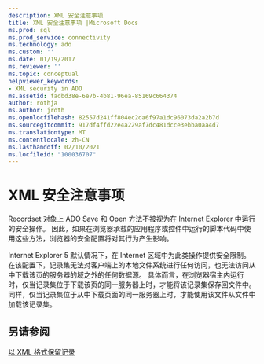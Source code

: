 ```yaml
---
description: XML 安全注意事项
title: XML 安全注意事项 |Microsoft Docs
ms.prod: sql
ms.prod_service: connectivity
ms.technology: ado
ms.custom: ''
ms.date: 01/19/2017
ms.reviewer: ''
ms.topic: conceptual
helpviewer_keywords:
- XML security in ADO
ms.assetid: fadbd38e-6e7b-4b81-96ea-85169c664374
author: rothja
ms.author: jroth
ms.openlocfilehash: 82557d241ff804ec2da6f97a1dc96073da2a2b7d
ms.sourcegitcommit: 917df4ffd22e4a229af7dc481dcce3ebba0aa4d7
ms.translationtype: MT
ms.contentlocale: zh-CN
ms.lasthandoff: 02/10/2021
ms.locfileid: "100036707"
---
```

# <a name="xml-security-considerations"></a>XML 安全注意事项
Recordset 对象上 ADO Save 和 Open 方法不被视为在 Internet Explorer 中运行的安全操作。 因此，如果在浏览器承载的应用程序或控件中运行的脚本代码中使用这些方法，浏览器的安全配置将对其行为产生影响。  
  
 Internet Explorer 5 默认情况下，在 Internet 区域中为此类操作提供安全限制。 在该配置下，记录集无法对客户端上的本地文件系统进行任何访问，也无法访问从中下载该页的服务器的域之外的任何数据源。 具体而言，在浏览器宿主内运行时，仅当记录集位于下载该页的同一服务器上时，才能将该记录集保存回文件中。 同样，仅当记录集位于从中下载页面的同一服务器上时，才能使用该文件从文件中加载该记录集。  
  
## <a name="see-also"></a>另请参阅  
 [以 XML 格式保留记录](./persisting-records-in-xml-format.md)